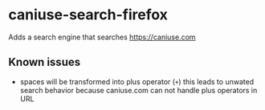 # caniuse-search-firefox

Adds a search engine that searches <https://caniuse.com>

## Known issues

- spaces will be transformed into plus operator (`+`) this leads to unwated search behavior because caniuse.com can not handle plus operators in URL
